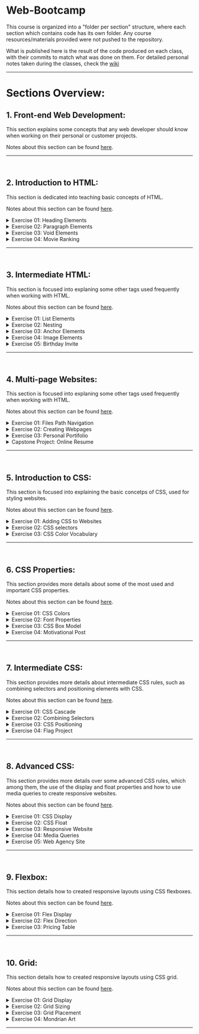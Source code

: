 # Web-Bootcamp

This course is organized into a "folder per section" structure, where each section which contains code has its own folder. Any course resources/materials provided were not pushed to the repository.

What is published here is the result of the code produced on each class, with their commits to match what was done on them. For detailed personal notes taken during the classes, check the [wiki](https://github.com/vonschappler/Web-Bootcamp/wiki/Web-Bootcamp)

<hr>

# Sections Overview:

## 1. Front-end Web Development:

This section explains some concepts that any web developer should know when working on their personal or customer projects.

Notes about this section can be found [here](https://github.com/vonschappler/Web-Bootcamp/wiki/Front-End-Web-Development).

<hr>
<br>

## 2. Introduction to HTML:

This section is dedicated into teaching basic concepts of HTML.

Notes about this section can be found [here](https://github.com/vonschappler/Web-Bootcamp/wiki/Introduction-to-HMTL).

<details>
<summary>Exercise 01: Heading Elements</summary>

The code for the completed exercise can be found [here](Section_02/01_heading_elements/).

</details>
<details>
<summary>Exercise 02: Paragraph Elements</summary>

The code for the completed exercise can be found [here](Section_02/02_paragraph_elements/).

</details>
<details>
<summary>Exercise 03: Void Elements</summary>

The code for the completed exercise can be found [here](Section_02/03_void_elements/).

</details>
<details>

<summary>Exercise 04: Movie Ranking</summary>

The code for the completed exercise can be found [here](Section_02/04_movie_ranking/).

</details>

<hr>
<br>

## 3. Intermediate HTML:

This section is focused into explaning some other tags used frequently when working with HTML.

Notes about this section can be found [here](https://github.com/vonschappler/Web-Bootcamp/wiki/Intermediate-HMTL).

<details>
<summary>Exercise 01: List Elements</summary>

The code for the completed exercise can be found [here](Section_03/01_list_elements/).

</details>
<details>
<summary>Exercise 02: Nesting</summary>

The code for the completed exercise can be found [here](Section_03/02_nesting_elements/).

</details>
<details>
<summary>Exercise 03: Anchor Elements</summary>

The code for the completed exercise can be found [here](Section_03/03_anchor_elements/).

</details>
<details>

<summary>Exercise 04: Image Elements</summary>

The code for the completed exercise can be found [here](Section_03/04_image_elements/).

</details>

<details>

<summary>Exercise 05: Birthday Invite</summary>

The code for the completed exercise can be found [here](Section_03/05_birthday_invite/).

</details>

<hr>
<br>

## 4. Multi-page Websites:

This section is focused into explaning some other tags used frequently when working with HTML.

Notes about this section can be found [here](https://github.com/vonschappler/Web-Bootcamp/wiki/Multi-page-Websites).

<details>
<summary>Exercise 01: Files Path Navigation</summary>

The code for the completed exercise can be found [here](Section_04/01_file_paths/).

</details>
<details>
<summary>Exercise 02: Creating Webpages</summary>

The code for the completed exercise can be found [here](Section_04/02_webpages/).

</details>
<details>
<summary>Exercise 03: Personal Portifolio</summary>

The code for the completed exercise can be found [here](Section_04/03_portifolio/).

</details>
<details>

<summary>Capstone Project: Online Resume</summary>

The code for the completed exercise can be found [here](Section_04/04_online_resume/).

</details>

<hr>
<br>

## 5. Introduction to CSS:

This section is focused into explaining the basic concetps of CSS, used for styling websites.

Notes about this section can be found [here](https://github.com/vonschappler/Web-Bootcamp/wiki/Introduction-to-CSS).

<details>
<summary>Exercise 01: Adding CSS to Websites</summary>

The code for the completed exercise can be found [here](Section_05/01_adding_css/).

</details>
<details>
<summary>Exercise 02: CSS selectors</summary>

The code for the completed exercise can be found [here](Section_05/02_css_selectors/).

</details>
<details>
<summary>Exercise 03: CSS Color Vocabulary</summary>

The code for the completed exercise can be found [here](Section_05/03_color_vocab/).

</details>

<hr>
<br>

## 6. CSS Properties:

This section provides more details about some of the most used and important CSS properties.

Notes about this section can be found [here](https://github.com/vonschappler/Web-Bootcamp/wiki/CSS-Properties).

<details>
<summary>Exercise 01: CSS Colors</summary>

The code for the completed exercise can be found [here](Section_06/01_css_colors/).

</details>
<details>
<summary>Exercise 02: Font Properties</summary>

The code for the completed exercise can be found [here](Section_06/02_font_properties/).

</details>
<details>
<summary>Exercise 03: CSS Box Model</summary>

The code for the completed exercise can be found [here](Section_06/03_css_box_model/).

</details>
<details>
<summary>Exercise 04: Motivational Post</summary>

The code for the completed exercise can be found [here](Section_06/04_motivational_post/).

</details>

<hr>
<br>

## 7. Intermediate CSS:

This section provides more details about intermediate CSS rules, such as combining selectors and positioning elements with CSS.

Notes about this section can be found [here](https://github.com/vonschappler/Web-Bootcamp/wiki/Intermediate-CSS).

<details>
<summary>Exercise 01: CSS Cascade</summary>

The code for the completed exercise can be found [here](Section_07/01_css_cascade/).

</details>
<details>
<summary>Exercise 02: Combining Selectors</summary>

The code for the completed exercise can be found [here](Section_07/02_combining_selectors/).

</details>
<details>
<summary>Exercise 03: CSS Positioning</summary>

The code for the completed exercise can be found [here](Section_07/03_css_positioning/).

</details>
<details>
<summary>Exercise 04: Flag Project</summary>

The code for the completed exercise can be found [here](Section_07/04_flag_project/).

</details>

<hr>
<br>

## 8. Advanced CSS:

This section provides more details over some advanced CSS rules, which among them, the use of the display and float properties and how to use media queries to create responsive websites.

Notes about this section can be found [here](https://github.com/vonschappler/Web-Bootcamp/wiki/Advanced-CSS).

<details>
<summary>Exercise 01: CSS Display</summary>

The code for the completed exercise can be found [here](Section_08/01_css_display/).

</details>
<details>
<summary>Exercise 02: CSS Float</summary>

The code for the completed exercise can be found [here](Section_08/02_css_float/).

</details>
<details>
<summary>Exercise 03: Responsive Website</summary>

The code for the completed exercise can be found [here](Section_08/03_responsive_website/).

</details>
<details>
<summary>Exercise 04: Media Queries</summary>

The code for the completed exercise can be found [here](Section_08/04_media_query/).

</details>
<details>
<summary>Exercise 05: Web Agency Site</summary>

The code for the completed exercise can be found [here](Section_08/05_web_design_project/).

</details>

<hr>
<br>

## 9. Flexbox:

This section details how to created responsive layouts using CSS flexboxes.

Notes about this section can be found [here](https://github.com/vonschappler/Web-Bootcamp/wiki/Flexbox).

<details>
<summary>Exercise 01: Flex Display</summary>

The code for the completed exercise can be found [here](Section_09/01_display_flex/).

</details>
<details>
<summary>Exercise 02: Flex Direction</summary>

The code for the completed exercise can be found [here](Section_09/02_flex_direction/).

</details>
<details>
<summary>Exercise 03: Pricing Table</summary>

The code for the completed exercise can be found [here](Section_09/03_pricing_table/).

</details>

<hr>
<br>

## 10. Grid:

This section details how to created responsive layouts using CSS grid.

Notes about this section can be found [here](https://github.com/vonschappler/Web-Bootcamp/wiki/Grid).

<details>
<summary>Exercise 01: Grid Display</summary>

The code for the completed exercise can be found [here](Section_10/01_display_grid/).

</details>
<details>
<summary>Exercise 02: Grid Sizing</summary>

The code for the completed exercise can be found [here](Section_10/02_grid_sizing/).

</details>
<details>
<summary>Exercise 03: Grid Placement</summary>

The code for the completed exercise can be found [here](Section_10/03_grid_placement/).

</details>
<details>
<summary>Exercise 04: Mondrian Art</summary>

The code for the completed exercise can be found [here](Section_10/04_mondrian_art/).

</details>

<hr>
<br>

<!-- ## 3. Working with Components, Props and JSX

This section is focused on presenting the concepts of Components, Props and JSX used by React.

Notes about this section can be found [here](https://github.com/vonschappler/Ultimate-React/wiki/Working-with-Components-Props-and-JSX).

<details>
<summary>Project Pizza Menu:</summary>

The code for the project completed can be found [here](Section_05/01-pizza-menu/).

</details>

<details>
<summary>Coding challenge 01:</summary>

The code for the challenge can be found [here](Challenges/01-profile-card-v1/).

</details>

<details>
<summary>Coding challenge 02:</summary>

The code for the challenge can be found [here](Challenges/02-profile-card-v2/).

</details>

<hr>
<br>

## 4. State, Events and Forms: Interactive components

This section is focused on the creation of interactive components in react, by using states, events and forms.

Notes about this section can be found [here](https://github.com/vonschappler/Ultimate-React/wiki/State-Events-and-Forms-interactive-components).

<details>
<summary>Project Far Away Travel list:</summary>

The code for the project completed can be found [here](Section_06/02-far-away/).

</details>

<details>
<summary>Coding challenge 03:</summary>

The code for the challenge can be found [here](Challenges/03-date-counter-v1/).

</details>

<details>
<summary>Exercise 01:</summary>

The code for the exercise can be found [here](Section_06/03-flashcard/).

</details>

<details>
<summary>Coding challenge 04:</summary>

The code for the challenge can be found [here](Challenges/04-date-counter-v2/).

</details>

<hr>
<br>

## 5. Thinking in React: State Management

This section is focused on providing details on how and when use states in React.

Notes about this section can be found [here](https://github.com/vonschappler/Ultimate-React/wiki/Thinking-in-React-State-management).

<details>
<summary>Project Far Away Travel list:</summary>

The code for the project completed can be found [here](Section_07/01-far-away/).

</details>

<details>
<summary>Exercise 02:</summary>

The code for the exercise can be found [here](Section_07/02-accordion/).

</details>

<details>
<summary>Exercise 03:</summary>

The code for the exercise can be found [here](Section_07/04-accordion/).

</details>

<details>
<summary>Coding challenge 05:</summary>

The code for the challenge can be found [here](Challenges/05-tip-calculator/).

</details>

<hr>
<br>

## 6. Thinking in React: Components, Composition and Reusablity

This section is focused in creating an application using **Composition**, how to make components reusable, explaining how to split an application into components and how to build layouts using React.

Notes about this section can be found [here](https://github.com/vonschappler/Ultimate-React/wiki/Thinking-in-React-Components-Composition-and-Reusability).

<details>
<summary>Project usePopcorn (version 1):</summary>

The code for the project completed can be found [here](Section_10/01-use-popcorn/).

</details>

<details>
<summary>Coding challenge 06:</summary>

The code for the challenge can be found [here](Challenges/06-text-expander/).

</details>

<hr>
<br>

## 7. How React works behind the scenes

This section is focused in presenting the concepts of how React works, while discussing concepts such as **instances**, **render phases**, **diffing** and making use of the **key prop** to reset states.

Notes about this section can be found [here](https://github.com/vonschappler/Ultimate-React/wiki/How-React-works-behind-the-Scenes).

<details>
<summary>Project howReactWorks:</summary>

The code for the project completed can be found [here](Section_11/01-how-react-works/).

</details>

<details>
<summary>Project eat'n split (version 2):</summary>

The code for the project completed can be found [here](Section_11/02-eat-n-split/).

</details>

<hr>
<br>

## 8. Effects and Data Fetching

This section is focused in presetings how to work **Effects and Data Fetching** in React.

Notes about this section can be found [here](https://github.com/vonschappler/Ultimate-React/wiki/Effects-and-Data-Fetching).

<details>
<summary>Project usePopcorn (version 2):</summary>

The code for the project completed can be found [here](Section_12/01-use-popcorn/).

</details>

<details>
<summary>Coding challenge 07:</summary>

The code for the challenge can be found [here](Challenges/07-currency-converter/).

</details>

<hr>
<br>

## 9. Custom Hooks, Refs and more State

This section is focused in the **creation of custom hooks, refs and states** in React.

Notes about this section can be found [here](https://github.com/vonschappler/Ultimate-React/wiki/Custom-hooks-Refs-and-more-State).

<details>
<summary>Project usePopcorn (version 3):</summary>

The code for the project completed can be found [here](Section_13/01-use-popcorn/).

</details>

<details>
<summary>Coding challenge 08:</summary>

The code for the challenge can be found [here](Challenges/08-use-geolocate/).

</details>

<hr>
<br>

## 10. React before hooks: Class-based React

This section is focused in presenting how **React** code was written before the hooks implementation.

Notes about this section can be found [here](https://github.com/vonschappler/Ultimate-React/wiki/React-before-hooks-class-based-React).

<details>
<summary>Project Classy Weather:</summary>

The code for the project completed can be found [here](Section_14/01-classy-weather).

</details>

<details>
<summary>Exercise 04:</summary>

The code for the exercise can be found [here](Section_14/02-functionally-weather/).

</details>

<hr>
<br>

## 11. The advanced useReducer hook:

This section is focused in presenting how to use **useReducer** hook in React.

Notes about this section can be found [here](https://github.com/vonschappler/Ultimate-React/wiki/The-advanced-useReducer-hook).

<details>
<summary>Project React Quiz:</summary>

The code for the project completed can be found [here](Section_16/01-react-quiz).

</details>

<details>
<summary>Coding challenge 09:</summary>

The code for the challenge can be found [here](Challenges/09-react-bank/).

</details>

<hr>
<br>

## 12. React Router: building Single-page Applications (SPA)

This section is focused on the creation of a single page application (SPA) using the **React Router** 3rd party libary using **Vite**.

Notes about this section can be found [here](https://github.com/vonschappler/Ultimate-React/wiki/React-Router-Building-Single-page-Applications-SPA).

<details>
<summary>Project WorldWise (version 1):</summary>

The code for the project completed can be found [here](Section_17/01-world-wise).

</details>

<hr>
<br>

## 13. Advanced State management: the Context API:

This section is focused on presenting use of **Context API** for advanced state managment in React.

Notes about this section can be found [here](https://github.com/vonschappler/Ultimate-React/wiki/Advanced-State-management-the-context-API).

<details>
<summary>Project Atomic Blog:</summary>

The code for the project completed can be found [here](Section_18/01-atomic-blog).

</details>

<details>
<summary>Project WorldWise (version 2):</summary>

The code for the project completed can be found [here](Section_18/02-world-wise).

</details>

<details>
<summary>Coding challenge 10:</summary>

The code for the challenge can be found [here](Challenges/10-react-quiz/).

</details>

<hr>
<br>

## 14. Performance Optimization and Advanced useEffect:

This section is focused in presenting **optimization** techniques for **React** applications, by using advanced tools.

Notes about this section can be found [here](https://github.com/vonschappler/Ultimate-React/wiki/Performance-optimization-and-advanced-useEffect).

<details>
<summary>Project Atomic Blog (version 2):</summary>

The code for the project completed can be found [here](Section_19/01-atomic-blog).

</details>

<details>
<summary>Project Atomic Blog (version 3):</summary>

The code for the project completed can be found [here](Section_19/02-atomic-blog-memo).

</details>

<details>
<summary>Coding challenge 11:</summary>

The code for the challenge can be found [here](Challenges/11-workout-timer/).

</details>

<hr>
<br>

## 15. Redux and Modern Redux Toolkit (with Thunks):

This section is focused in presenting the concepts behind **Redux** and **Thunks**, while using the **Modern Redux Toolkit**.

Notes about this section can be found [here](https://github.com/vonschappler/Ultimate-React/wiki/Redux-and-Modern-Redux-Toolkit-with-Thunks).

<details>
<summary>Project Redux Intro:</summary>

The code for the project completed can be found [here](Section_20/01-redux-intro).

</details>

<hr>
<br>

## 16. **React** Router with data loading (v6.4+)

This section is focused in developing a full aplication from scratch using **React** and **Vite**.

Notes about this section can be found [here](https://github.com/vonschappler/Ultimate-React/wiki/React-Router-with-data-loading).

<details>
<summary>Project React Fast Pizza (version 1):</summary>

The code for the project completed can be found [here](Section_22/01-fast-react-pizza).

</details>

<hr>
<br>

## 17. Tailwind CSS Crash Course: Styling the App

This section is focused in creating the styling of the previously developed project using **Tailwind CSS**.

Notes about this section can be found [here](https://github.com/vonschappler/Ultimate-React/wiki/Tailwind-CSS-Crash-Course-styling-the-app).

<details>
<summary>Project React Fast Pizza (version 2):</summary>

The code for the project completed can be found [here](Section_23/01-fast-react-pizza/).

</details>

<hr>
<br>

## 18. Adding Redux and Advanced **React** Router

This section is focused in making use of **Redux** in conjuction with some advanced **React Router**.

Notes about this section can be found [here](https://github.com/vonschappler/Ultimate-React/wiki/Adding-Redux-and-advanced-React-Router)

<details>
<summary>Project React Fast Pizza (version 3):</summary>

The code for the project completed can be found [here](Section_24/01-fast-react-pizza/).

</details>

<hr>
<br>

## 19. Setting up the biggest project + styled components

This section is focused in setting up the project and working with styled components, while also going through the process of planning the application.

Notes about this section can be found [here](https://github.com/vonschappler/Ultimate-React/wiki/Setting-up-the-biggest-project)

<details>
<summary>Project Wild Oasis (version 1):</summary>

The code for the project completed can be found [here](Section_25/01-wild-oasis/).

</details>

<hr>
<br>

## 20. Supabase Crash Course: Building a Back-End

This section is focused in building the back-end for the application using **Supabase**.

Notes about this section can be found [here](https://github.com/vonschappler/Ultimate-React/wiki/Supabase-Crash-Course-building-a-Back-end)

<details>
<summary>Project Wild Oasis (version 2):</summary>

The code for the project completed can be found [here](Section_26/01-wild-oasis/).

</details>

<hr>
<br>

## 21. **React Query**: managing remote state

This section is focused in managing remote state, making use of **React Query** library.

Notes about this section can be found [here](https://github.com/vonschappler/Ultimate-React/wiki/React-Query-managing-remote-state)

<details>
<summary>Project Wild Oasis (version 3):</summary>

The code for the project completed can be found [here](Section_27/01-wild-oasis/).

</details>

<hr>
<br>

## 22. Advanced **React** patterns

This section is focused in presenting some advanced react patterns, such as compund components, render props, and many others.

Notes about this section can be found [here](https://github.com/vonschappler/Ultimate-React/wiki/Advanced-React-patterns)

<details>
<summary>Render props example:</summary>

The code for the project completed can be found [here](Section_28/01-render-pops/).

</details>

<details>
<summary>Compound component example:</summary>

The code for the project completed can be found [here](Section_28/02-compound-component/).

</details>

<details>
<summary>Project Wild Oasis (version 4):</summary>

The code for the project completed can be found [here](Section_28/03-wild-oasis/).

</details>

<hr>
<br>

## 23. Implementing more features: Authentication, Dashboard, etc

This section is focused in implemeting the final features to our project.

Notes about this section can be found [here](https://github.com/vonschappler/Ultimate-React/wiki/Implemeting-more-features-Authentication-Dashboard-etc)

<details>
<summary>Project Wild Oasis (version 5):</summary>

The code for the project completed can be found [here](Section_29/01-wild-oasis/).

</details>

<hr>
<br>

## 24. Deployment with Netlify and Vercel

Notes about this section can be found [here](https://github.com/vonschappler/Ultimate-React/wiki/Deployment-with-Netlify-and-Vercel)

<details>
<summary>Project Wild Oasis (version 5):</summary>

The code for the project completed can be found [here](Section_30/01-wild-oasis/).

</details>

<hr>
<br>

## 25. Overview of Next.js and the "App" Router

Notes about this section can be found [here](https://github.com/vonschappler/Ultimate-React/wiki/Overview-of-NextJs-with-App-Router)

<details>
<summary>Project Manualy Server-Side Rendering an application:</summary>

The code for the project completed can be found [here](Section_32/01-manual-ssr/).

</details>

<details>
<summary>Project Wild Oasis Website (version 1):</summary>

The code for the project completed can be found [here](Section_32/02-wild-oasis-next/).

</details>

<hr>
<br>

## 26. Building the website

Notes about this section can be found [here](https://github.com/vonschappler/Ultimate-React/wiki/Building-a-website)

<details>
<summary>Project Wild Oasis Website (version 2):</summary>

The code for the project completed can be found [here](Section_33/01-wild-oasis-next/).

</details>
<hr>
<br>

## 27. Data fetching, caching and rendering

Notes about this section can be found [here](https://github.com/vonschappler/Ultimate-React/wiki/Data-fetching-caching-and-rendering)

<details>
<summary>Project Wild Oasis Website (version 3):</summary>

The code for the project completed can be found [here](Section_34/01-wild-oasis-next/).

</details>

<details>
<summary>Coding challenge 12:</summary>

The code for the challenge can be found [here](Challenges/12-wild-oasis-next-clg-01/).

</details>
<hr>
<br>

## 28. Client and server interactions

Notes about this section can be found [here](https://github.com/vonschappler/Ultimate-React/wiki/Client-and-server-interactions)

<details>
<summary>Project Wild Oasis Website (version 4):</summary>

The code for the project completed can be found [here](Section_35/01-wild-oasis-next/).

</details>
<hr>
<br>

## 29. Authentication with NextAuth

Notes about this section can be found [here](https://github.com/vonschappler/Ultimate-React/wiki/Authentication-with-NextAuth)

<details>
<summary>Project Wild Oasis Website (version 5):</summary>

The code for the project completed can be found [here](Section_36/01-wild-oasis-next/).

</details>
<hr>
<br>

## 30. Mutation and Server Actions

Notes about this section can be found [here](https://github.com/vonschappler/Ultimate-React/wiki/Mutation-and-Server-Actions)

<details>
<summary>Project Wild Oasis Website (version 6):</summary>

The code for the project completed can be found [here](Section_37/01-wild-oasis-next/).

</details>

<details>
<summary>Coding challenge 13:</summary>

The code for the challenge can be found [here](Challenges/13-wild-oasis-next-clg-02/).

</details>
<hr>
<br>

## 31. Deploying the Application to Vercel

Notes about this section can be found [here](https://github.com/vonschappler/Ultimate-React/wiki/Deploying-a-Nextjs-project-to-Vercel)

<details>
<summary>Project Wild Oasis Website (version 7):</summary>

The code for the project completed can be found [here](Section_38/01-wild-oasis-next/).

</details>
<hr>
<br>

## 32. Using the Pages Router

Notes about this section can be found [here](https://github.com/vonschappler/Ultimate-React/wiki/Using-the-pages-router)

<details>
<summary>Project Wild Oasis Website (version 8):</summary>

The code for the project completed can be found [here](Section_39/01-wild-oasis-next/).

</details> -->
